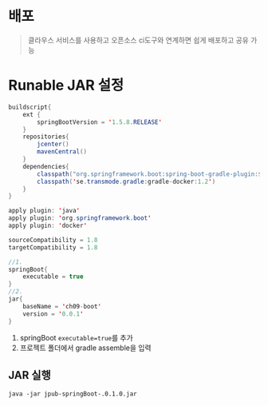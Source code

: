 # 배포

> 클라우스 서비스를 사용하고 오픈소스 ci도구와 연계하면 쉽게 배포하고 공유 가능

# Runable JAR 설정

```java
buildscript{
    ext {
        springBootVersion = '1.5.8.RELEASE'
    }
    repositories{
        jcenter()
        mavenCentral()
    }
    dependencies{
        classpath("org.springframework.boot:spring-boot-gradle-plugin:${springBootVersion}")
        classpath('se.transmode.gradle:gradle-docker:1.2')
    }
}

apply plugin: 'java'
apply plugin: 'org.springframework.boot'
apply plugin: 'docker'

sourceCompatibility = 1.8
targetCompatibility = 1.8

//1.
springBoot{
    executable = true
}
//2.
jar{
    baseName = 'ch09-boot'
    version = '0.0.1'
}
```

1. springBoot `executable=true`를 추가
2. 프로젝트 폴더에서 gradle assemble을 입력

## JAR 실행

`java -jar jpub-springBoot-.0.1.0.jar`